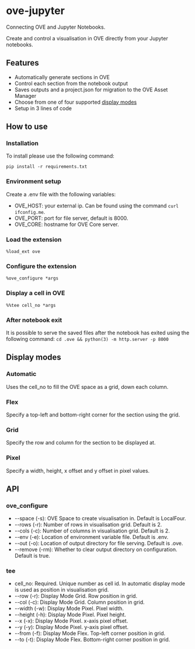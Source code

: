 # ove-jupyter
Connecting OVE and Jupyter Notebooks.

Create and control a visualisation in OVE directly from your Jupyter notebooks.

## Features
- Automatically generate sections in OVE
- Control each section from the notebook output
- Saves outputs and a project.json for migration to the OVE Asset Manager
- Choose from one of four supported [display modes](#display-modes)
- Setup in 3 lines of code

## How to use

### Installation
To install please use the following command:

```pip install -r requirements.txt```

### Environment setup
Create a .env file with the following variables:
- OVE_HOST: your external ip. Can be found using the command ```curl ifconfig.me```.
- OVE_PORT: port for file server, default is 8000.
- OVE_CORE: hostname for OVE Core server.

### Load the extension
```%load_ext ove```

### Configure the extension
```%ove_configure *args```

### Display a cell in OVE
```%%tee cell_no *args```

### After notebook exit
It is possible to serve the saved files after the notebook has exited using the following command:
```cd .ove && python(3) -m http.server -p 8000```



## Display modes

### Automatic
Uses the cell_no to fill the OVE space as a grid, down each column.

### Flex
Specify a top-left and bottom-right corner for the section using the grid.

### Grid
Specify the row and column for the section to be displayed at.

### Pixel
Specify a width, height, x offset and y offset in pixel values.

## API

### ove_configure
- --space (-s): OVE Space to create visualisation in. Default is LocalFour.
- --rows (-r): Number of rows in visualisation grid. Default is 2.
- --cols (-c): Number of columns in visualisation grid. Default is 2.
- --env (-e): Location of environment variable file. Default is .env.
- --out (-o): Location of output directory for file serving. Default is .ove.
- --remove (-rm): Whether to clear output directory on configuration. Default is true.

### tee
- cell_no: Required. Unique number as cell id. In automatic display mode is used as position in visualisation grid.
- --row (-r): Display Mode Grid. Row position in grid.
- --col (-c): Display Mode Grid. Column position in grid.
- --width (-w): Display Mode Pixel. Pixel width.
- --height (-h): Display Mode Pixel. Pixel height.
- --x (-x): Display Mode Pixel. x-axis pixel offset.
- --y (-y): Display Mode Pixel. y-axis pixel offset.
- --from (-f): Display Mode Flex. Top-left corner position in grid.
- --to (-t): Display Mode Flex. Bottom-right corner position in grid.